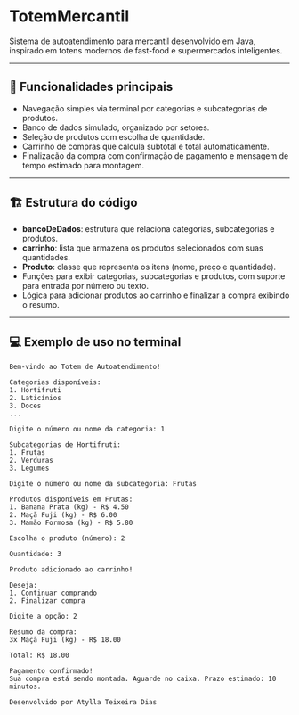# TotemMercantil

Sistema de autoatendimento para mercantil desenvolvido em Java, inspirado em totens modernos de fast-food e supermercados inteligentes.

---

## 🚀 Funcionalidades principais

- Navegação simples via terminal por categorias e subcategorias de produtos.  
- Banco de dados simulado, organizado por setores.  
- Seleção de produtos com escolha de quantidade.  
- Carrinho de compras que calcula subtotal e total automaticamente.  
- Finalização da compra com confirmação de pagamento e mensagem de tempo estimado para montagem.  

---

## 🏗️ Estrutura do código

- **bancoDeDados**: estrutura que relaciona categorias, subcategorias e produtos.  
- **carrinho**: lista que armazena os produtos selecionados com suas quantidades.  
- **Produto**: classe que representa os itens (nome, preço e quantidade).  
- Funções para exibir categorias, subcategorias e produtos, com suporte para entrada por número ou texto.  
- Lógica para adicionar produtos ao carrinho e finalizar a compra exibindo o resumo.  

---

## 💻 Exemplo de uso no terminal

```plaintext
Bem-vindo ao Totem de Autoatendimento!

Categorias disponíveis:
1. Hortifruti
2. Laticínios
3. Doces
...

Digite o número ou nome da categoria: 1

Subcategorias de Hortifruti:
1. Frutas
2. Verduras
3. Legumes

Digite o número ou nome da subcategoria: Frutas

Produtos disponíveis em Frutas:
1. Banana Prata (kg) - R$ 4.50
2. Maçã Fuji (kg) - R$ 6.00
3. Mamão Formosa (kg) - R$ 5.80

Escolha o produto (número): 2

Quantidade: 3

Produto adicionado ao carrinho!

Deseja:
1. Continuar comprando
2. Finalizar compra

Digite a opção: 2

Resumo da compra:
3x Maçã Fuji (kg) - R$ 18.00

Total: R$ 18.00

Pagamento confirmado!
Sua compra está sendo montada. Aguarde no caixa. Prazo estimado: 10 minutos.

Desenvolvido por Atylla Teixeira Dias
